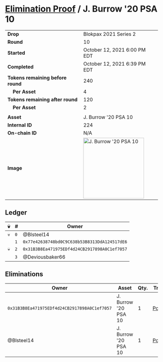 # [Elimination Proof](./readme.md) / J. Burrow &#039;20 PSA 10

|||
|---|---|
| **Drop** | Blokpax 2021 Series 2 |
| **Round** | 10 |
| **Started** | October 12, 2021 6:00 PM EDT |
| **Completed** | October 12, 2021 6:39 PM EDT |
| **Tokens remaining before round** | 240 |
| **&nbsp;&nbsp;&nbsp;&nbsp;Per Asset** | 4 |
| **Tokens remaining after round** | 120 |
| **&nbsp;&nbsp;&nbsp;&nbsp;Per Asset** | 2 |
| | |
| **Asset** | J. Burrow &#039;20 PSA 10 |
| **Internal ID** | 224 |
| **On-chain ID** | N/A |
| **Image** | <img src="https://tcdn.blokpax.com/9484ebfa-635b-456e-a3c0-4ec2fefbd9f1/14fd280b07e611e779086930c4804d7be1b18e34c08b95550e5425e23b55c15c.jpg" height="200" alt="J. Burrow &#039;20 PSA 10" /> |

## Ledger

| 💀 | # | Owner |
| --- | --- | --- |
| 💀 | `0` | @Blsteel14 |
|  | `1` | `0x77e42638748bd0C9C638b53B8313DdA124517dE6` |
| 💀 | `2` | `0x31B3B8Ea471975EDf4d24CB2917898A0C1ef7057` |
|  | `3` | @Deviousbaker66 |


## Eliminations

| Owner | Asset | Qty. | Transaction |
| --- | --- | --- | --- |
| `0x31B3B8Ea471975EDf4d24CB2917898A0C1ef7057` | J. Burrow '20 PSA 10 | 1 | [Polygonscan](https://polygonscan.com/tx/0x5b0648ea06632dde3d631220a58bcbb58f4bafab073e058f11195fe31355bc4e) |
| @Blsteel14 | J. Burrow '20 PSA 10 | 1 | [Polygonscan](https://polygonscan.com/tx/0xadf7309f7c7b694f67e6c3a59f8d4461b1ab91c93d6837b68a9279f402ea9671) |
